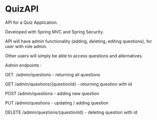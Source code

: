 # QuizAPI
API for a Quiz Application.

Developed with Spring MVC and Spring Security.

API will have admin functionality (adding, deleting, editing questions), for user with role admin.

Other users will simply be able to access questions and alternatives.

Admin endpoints :

GET 	/admin/questions - returning all questions

GET 	/admin/questions/{questionId} - returning question with id

POST 	/admin/questions - adding new question

PUT 	/admin/questions - updating / adding question

DELETE	/admin/questions/{questionId} - deleting question with id



